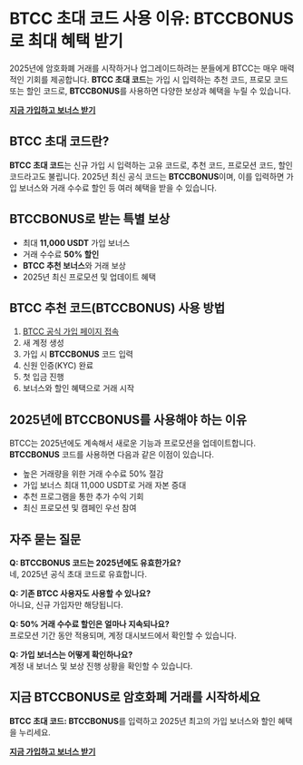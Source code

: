 
<h1>BTCC 초대 코드 사용 이유: BTCCBONUS로 최대 혜택 받기</h1>
<p>2025년에 암호화폐 거래를 시작하거나 업그레이드하려는 분들에게 BTCC는 매우 매력적인 기회를 제공합니다. <strong>BTCC 초대 코드</strong>는 가입 시 입력하는 추천 코드, 프로모 코드 또는 할인 코드로, <strong>BTCCBONUS</strong>를 사용하면 다양한 보상과 혜택을 누릴 수 있습니다.</p>
<p><a href="https://www.btcc.com/en-US/register?inviteCode=BTCCBONUS&utm_source=kol&kol_link=9303" target="_blank"><strong>지금 가입하고 보너스 받기</strong></a></p>
<img src="https://images.mirror-media.xyz/publication-images/PRL-6M0yOdJzklqdBbh-B.png?height=960&amp;width=1920" decoding="async" data-nimg="fill" class="css-xah9so" style="position: absolute; inset: 0px; box-sizing: border-box; padding: 0px; border: none; margin: auto; display: block; width: 0px; height: 0px; min-width: 100%; max-width: 100%; min-height: 100%; max-height: 100%;">
<h2>BTCC 초대 코드란?</h2>
<p><strong>BTCC 초대 코드</strong>는 신규 가입 시 입력하는 고유 코드로, 추천 코드, 프로모션 코드, 할인 코드라고도 불립니다. 2025년 최신 공식 코드는 <strong>BTCCBONUS</strong>이며, 이를 입력하면 가입 보너스와 거래 수수료 할인 등 여러 혜택을 받을 수 있습니다.</p>
<h2>BTCCBONUS로 받는 특별 보상</h2>
<ul>
<li>최대 <strong>11,000 USDT</strong> 가입 보너스</li>
<li>거래 수수료 <strong>50% 할인</strong></li>
<li><strong>BTCC 추천 보너스</strong>와 거래 보상</li>
<li>2025년 최신 프로모션 및 업데이트 혜택</li>
</ul>
<h2>BTCC 추천 코드(BTCCBONUS) 사용 방법</h2>
<ol>
<li><a href="https://www.btcc.com/en-US/register?inviteCode=BTCCBONUS&utm_source=kol&kol_link=9303" target="_blank">BTCC 공식 가입 페이지 접속</a></li>
<li>새 계정 생성</li>
<li>가입 시 <strong>BTCCBONUS</strong> 코드 입력</li>
<li>신원 인증(KYC) 완료</li>
<li>첫 입금 진행</li>
<li>보너스와 할인 혜택으로 거래 시작</li>
</ol>
<h2>2025년에 BTCCBONUS를 사용해야 하는 이유</h2>
<p>BTCC는 2025년에도 계속해서 새로운 기능과 프로모션을 업데이트합니다. <strong>BTCCBONUS</strong> 코드를 사용하면 다음과 같은 이점이 있습니다.</p>
<ul>
<li>높은 거래량을 위한 거래 수수료 50% 절감</li>
<li>가입 보너스 최대 11,000 USDT로 거래 자본 증대</li>
<li>추천 프로그램을 통한 추가 수익 기회</li>
<li>최신 프로모션 및 캠페인 우선 참여</li>
</ul>
<h2>자주 묻는 질문</h2>
<p><strong>Q: BTCCBONUS 코드는 2025년에도 유효한가요?</strong><br>네, 2025년 공식 초대 코드로 유효합니다.</p>
<p><strong>Q: 기존 BTCC 사용자도 사용할 수 있나요?</strong><br>아니요, 신규 가입자만 해당됩니다.</p>
<p><strong>Q: 50% 거래 수수료 할인은 얼마나 지속되나요?</strong><br>프로모션 기간 동안 적용되며, 계정 대시보드에서 확인할 수 있습니다.</p>
<p><strong>Q: 가입 보너스는 어떻게 확인하나요?</strong><br>계정 내 보너스 및 보상 진행 상황을 확인할 수 있습니다.</p>
<h2>지금 BTCCBONUS로 암호화폐 거래를 시작하세요</h2>
<p><strong>BTCC 초대 코드: BTCCBONUS</strong>를 입력하고 2025년 최고의 가입 보너스와 할인 혜택을 누리세요.</p>
<p><a href="https://www.btcc.com/en-US/register?inviteCode=BTCCBONUS&utm_source=kol&kol_link=9303" target="_blank"><strong>지금 가입하고 보너스 받기</strong></a></p>
</body>
</html>
